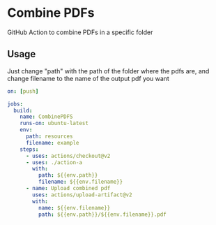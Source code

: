 # Combine PDFs

GitHub Action to combine PDFs in a specific folder

## Usage

Just change "path" with the path of the folder where the pdfs are, and change filename to the name of the output pdf you want

```yml
on: [push]

jobs:
  build:
    name: CombinePDFS
    runs-on: ubuntu-latest
    env:
      path: resources
      filename: example
    steps:
      - uses: actions/checkout@v2
      - uses: ./action-a
        with:
          path: ${{env.path}}
          filename: ${{env.filename}}
      - name: Upload combined pdf
        uses: actions/upload-artifact@v2
        with:
          name: ${{env.filename}}
          path: ${{env.path}}/${{env.filename}}.pdf

```
